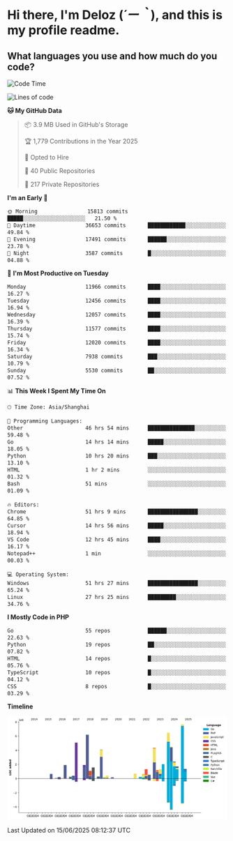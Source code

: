# **Hi there, I'm Deloz (*´ー｀*), and this is my profile readme.**

## **What languages you use and how much do you code?**

<!--START_SECTION:waka-->
![Code Time](http://img.shields.io/badge/Code%20Time-6%2C656%20hrs%206%20mins-blue)

![Lines of code](https://img.shields.io/badge/From%20Hello%20World%20I%27ve%20Written-60.8%20million%20lines%20of%20code-blue)

**🐱 My GitHub Data** 

> 📦 3.9 MB Used in GitHub's Storage 
 > 
> 🏆 1,779 Contributions in the Year 2025
 > 
> 💼 Opted to Hire
 > 
> 📜 40 Public Repositories 
 > 
> 🔑 217 Private Repositories 
 > 
**I'm an Early 🐤** 

```text
🌞 Morning                15813 commits       █████░░░░░░░░░░░░░░░░░░░░   21.50 % 
🌆 Daytime                36653 commits       ████████████░░░░░░░░░░░░░   49.84 % 
🌃 Evening                17491 commits       ██████░░░░░░░░░░░░░░░░░░░   23.78 % 
🌙 Night                  3587 commits        █░░░░░░░░░░░░░░░░░░░░░░░░   04.88 % 
```
📅 **I'm Most Productive on Tuesday** 

```text
Monday                   11966 commits       ████░░░░░░░░░░░░░░░░░░░░░   16.27 % 
Tuesday                  12456 commits       ████░░░░░░░░░░░░░░░░░░░░░   16.94 % 
Wednesday                12057 commits       ████░░░░░░░░░░░░░░░░░░░░░   16.39 % 
Thursday                 11577 commits       ████░░░░░░░░░░░░░░░░░░░░░   15.74 % 
Friday                   12020 commits       ████░░░░░░░░░░░░░░░░░░░░░   16.34 % 
Saturday                 7938 commits        ███░░░░░░░░░░░░░░░░░░░░░░   10.79 % 
Sunday                   5530 commits        ██░░░░░░░░░░░░░░░░░░░░░░░   07.52 % 
```


📊 **This Week I Spent My Time On** 

```text
🕑︎ Time Zone: Asia/Shanghai

💬 Programming Languages: 
Other                    46 hrs 54 mins      ███████████████░░░░░░░░░░   59.48 % 
Go                       14 hrs 14 mins      █████░░░░░░░░░░░░░░░░░░░░   18.05 % 
Python                   10 hrs 20 mins      ███░░░░░░░░░░░░░░░░░░░░░░   13.10 % 
HTML                     1 hr 2 mins         ░░░░░░░░░░░░░░░░░░░░░░░░░   01.32 % 
Bash                     51 mins             ░░░░░░░░░░░░░░░░░░░░░░░░░   01.09 % 

🔥 Editors: 
Chrome                   51 hrs 9 mins       ████████████████░░░░░░░░░   64.85 % 
Cursor                   14 hrs 56 mins      █████░░░░░░░░░░░░░░░░░░░░   18.94 % 
VS Code                  12 hrs 45 mins      ████░░░░░░░░░░░░░░░░░░░░░   16.17 % 
Notepad++                1 min               ░░░░░░░░░░░░░░░░░░░░░░░░░   00.03 % 

💻 Operating System: 
Windows                  51 hrs 27 mins      ████████████████░░░░░░░░░   65.24 % 
Linux                    27 hrs 25 mins      █████████░░░░░░░░░░░░░░░░   34.76 % 
```

**I Mostly Code in PHP** 

```text
Go                       55 repos            ██████░░░░░░░░░░░░░░░░░░░   22.63 % 
Python                   19 repos            ██░░░░░░░░░░░░░░░░░░░░░░░   07.82 % 
HTML                     14 repos            █░░░░░░░░░░░░░░░░░░░░░░░░   05.76 % 
TypeScript               10 repos            █░░░░░░░░░░░░░░░░░░░░░░░░   04.12 % 
CSS                      8 repos             █░░░░░░░░░░░░░░░░░░░░░░░░   03.29 % 
```



**Timeline**

![Lines of Code chart](https://raw.githubusercontent.com/deloz/deloz/main/assets/bar_graph.png)


 Last Updated on 15/06/2025 08:12:37 UTC
<!--END_SECTION:waka-->
